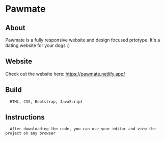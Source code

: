 # Pawmate #
## About ##
Pawmate is a fully responsive website and design focused prtotype. It's a dating website for your dogs :)

## Website ##
Check out the website here:
	https://pawmate.netlify.app/

## Build ##
	  HTML, CSS, Bootstrap, JavaScript

## Instructions ##
	  After downloading the code, you can use your editor and view the project on any browser

